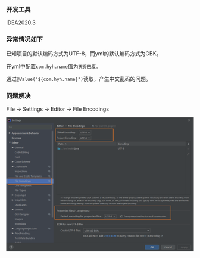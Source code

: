 ### 开发工具

IDEA2020.3

### 异常情况如下

已知项目的默认编码方式为UTF-8，而yml的默认编码方式为GBK。

在yml中配置`com.hyh.name`值为`天乔巴夏`。

通过`@Value("${com.hyh.name}")`读取，产生中文乱码的问题。

### 问题解决

File -> Settings -> Editor -> File Encodings

![image-20201109122701246](img/%E8%A7%A3%E5%86%B3yml%E4%B8%AD%E9%85%8D%E7%BD%AE%E4%B8%AD%E6%96%87%E8%BE%93%E5%87%BA%E4%B9%B1%E7%A0%81%E9%97%AE%E9%A2%98/image-20201109122701246.png)

